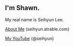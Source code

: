 I'm Shawn.
---
My real name is Seihyun Lee.

[About Me](https://seihyun.atrable.com) (seihyun.atrable.com)

[My YouTube](https://www.youtube.com/@seihyun) (@seihyun)
